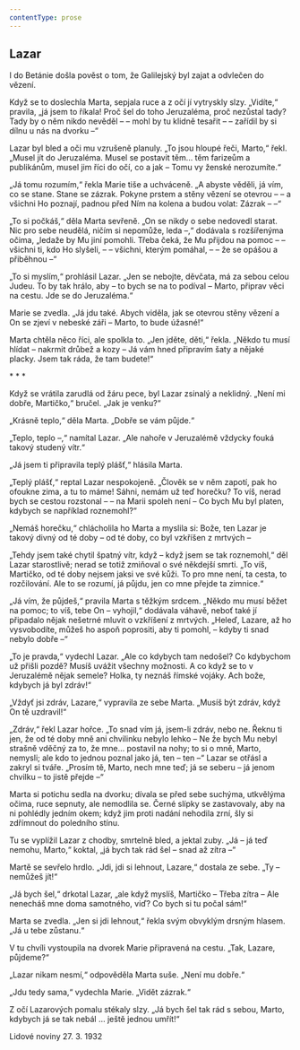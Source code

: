```yaml
---
contentType: prose
---
```


## Lazar

I do Betánie došla pověst o tom, že Galilejský byl zajat a odvlečen do vězení.

Když se to doslechla Marta, sepjala ruce a z očí jí vytryskly slzy. „Vidíte,“ pravila, „já jsem to říkala! Proč šel do toho Jeruzaléma, proč nezůstal tady? Tady by o něm nikdo nevěděl – – mohl by tu klidně tesařit – – zařídil by si dílnu u nás na dvorku –“

Lazar byl bled a oči mu vzrušeně planuly. „To jsou hloupé řeči, Marto,“ řekl. „Musel jít do Jeruzaléma. Musel se postavit těm… těm farizeům a publikánům, musel jim říci do očí, co a jak – Tomu vy ženské nerozumíte.“

„Já tomu rozumím,“ řekla Marie tiše a uchváceně. „A abyste věděli, já vím, co se stane. Stane se zázrak. Pokyne prstem a stěny vězení se otevrou – – a všichni Ho poznají, padnou před Ním na kolena a budou volat: Zázrak – –“

„To si počkáš,“ děla Marta sevřeně. „On se nikdy o sebe nedovedl starat. Nic pro sebe neudělá, ničím si nepomůže, leda –,“ dodávala s rozšířenýma očima, „ledaže by Mu jiní pomohli. Třeba čeká, že Mu přijdou na pomoc – – všichni ti, kdo Ho slyšeli, – – všichni, kterým pomáhal, – – že se opášou a přiběhnou –“

„To si myslím,“ prohlásil Lazar. „Jen se nebojte, děvčata, má za sebou celou Judeu. To by tak hrálo, aby – to bych se na to podíval – Marto, připrav věci na cestu. Jde se do Jeruzaléma.“

Marie se zvedla. „Já jdu také. Abych viděla, jak se otevrou stěny vězení a On se zjeví v nebeské záři – Marto, to bude úžasné!“

Marta chtěla něco říci, ale spolkla to. „Jen jděte, děti,“ řekla. „Někdo tu musí hlídat – nakrmit drůbež a kozy – Já vám hned připravím šaty a nějaké placky. Jsem tak ráda, že tam budete!“

\* \* \*

Když se vrátila zarudlá od žáru pece, byl Lazar zsinalý a neklidný. „Není mi dobře, Martičko,“ bručel. „Jak je venku?“

„Krásně teplo,“ děla Marta. „Dobře se vám půjde.“

„Teplo, teplo –,“ namítal Lazar. „Ale nahoře v Jeruzalémě vždycky fouká takový studený vítr.“

„Já jsem ti připravila teplý plášť,“ hlásila Marta.

„Teplý plášť,“ reptal Lazar nespokojeně. „Člověk se v něm zapotí, pak ho ofoukne zima, a tu to máme! Sáhni, nemám už teď horečku? To víš, nerad bych se cestou rozstonal – – na Marii spoleh není – Co bych Mu byl platen, kdybych se například roznemohl?“

„Nemáš horečku,“ chlácholila ho Marta a myslila si: Bože, ten Lazar je takový divný od té doby – od té doby, co byl vzkříšen z mrtvých –

„Tehdy jsem také chytil špatný vítr, když – když jsem se tak roznemohl,“ děl Lazar starostlivě; nerad se totiž zmiňoval o své někdejší smrti. „To víš, Martičko, od té doby nejsem jaksi ve své kůži. To pro mne není, ta cesta, to rozčilování. Ale to se rozumí, já půjdu, jen co mne přejde ta zimnice.“

„Já vím, že půjdeš,“ pravila Marta s těžkým srdcem. „Někdo mu musí běžet na pomoc; to víš, tebe On – vyhojil,“ dodávala váhavě, neboť také jí připadalo nějak nešetrné mluvit o vzkříšení z mrtvých. „Heleď, Lazare, až ho vysvobodíte, můžeš ho aspoň poprositi, aby ti pomohl, – kdyby ti snad nebylo dobře –“

„To je pravda,“ vydechl Lazar. „Ale co kdybych tam nedošel? Co kdybychom už přišli pozdě? Musíš uvážit všechny možnosti. A co když se to v Jeruzalémě nějak semele? Holka, ty neznáš římské vojáky. Ach bože, kdybych já byl zdráv!“

„Vždyť jsi zdráv, Lazare,“ vypravila ze sebe Marta. „Musíš být zdráv, když On tě uzdravil!“

„Zdráv,“ řekl Lazar hořce. „To snad vím já, jsem-li zdráv, nebo ne. Řeknu ti jen, že od té doby mně ani chvilinku nebylo lehko – Ne že bych Mu nebyl strašně vděčný za to, že mne… postavil na nohy; to si o mně, Marto, nemysli; ale kdo to jednou poznal jako já, ten – ten –“ Lazar se otřásl a zakryl si tváře. „Prosím tě, Marto, nech mne teď; já se seberu – já jenom chvilku – to jistě přejde –“

Marta si potichu sedla na dvorku; dívala se před sebe suchýma, utkvělýma očima, ruce sepnuty, ale nemodlila se. Černé slípky se zastavovaly, aby na ni pohlédly jedním okem; když jim proti nadání nehodila zrní, šly si zdřímnout do poledního stínu.

Tu se vyplížil Lazar z chodby, smrtelně bled, a jektal zuby. „Já – já teď nemohu, Marto,“ koktal, „já bych tak rád šel – snad až zítra –“

Martě se sevřelo hrdlo. „Jdi, jdi si lehnout, Lazare,“ dostala ze sebe. „Ty – nemůžeš jít!“

„Já bych šel,“ drkotal Lazar, „ale když myslíš, Martičko – Třeba zítra – Ale nenecháš mne doma samotného, viď? Co bych si tu počal sám!“

Marta se zvedla. „Jen si jdi lehnout,“ řekla svým obvyklým drsným hlasem. „Já u tebe zůstanu.“

V tu chvíli vystoupila na dvorek Marie připravená na cestu. „Tak, Lazare, půjdeme?“

„Lazar nikam nesmí,“ odpověděla Marta suše. „Není mu dobře.“

„Jdu tedy sama,“ vydechla Marie. „Vidět zázrak.“

Z očí Lazarových pomalu stékaly slzy. „Já bych šel tak rád s sebou, Marto, kdybych já se tak nebál … ještě jednou umřít!“

Lidové noviny 27. 3. 1932
